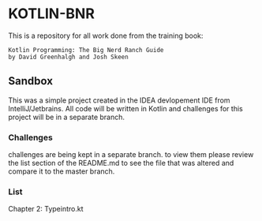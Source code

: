 # KOTLIN-BNR

This is a repository for all work done from the training book:

	Kotlin Programming: The Big Nerd Ranch Guide 
	by David Greenhalgh and Josh Skeen

## Sandbox

This was a simple project created in the IDEA devlopement IDE from IntelliJ/Jetbrains.
All code will be written in Kotlin and challenges for this project will be in a separate
branch.

### Challenges

challenges are being kept in a separate branch. to view them please review the list section
of the README.md to see the file that was altered and compare it to the master branch.

### List

Chapter 2: Typeintro.kt